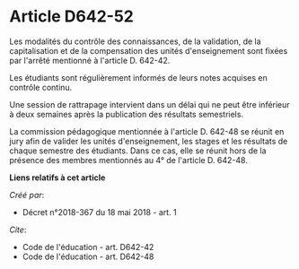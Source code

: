 # Article D642-52

Les modalités du contrôle des connaissances, de la validation, de la capitalisation et de la compensation des unités
d'enseignement sont fixées par l'arrêté mentionné à l'article D. 642-42. 

Les étudiants sont régulièrement informés de leurs notes acquises en contrôle continu. 

Une session de rattrapage intervient dans un délai qui ne peut être inférieur à deux semaines après la publication des
résultats semestriels. 

La commission pédagogique mentionnée à l'article D. 642-48 se réunit en jury afin de valider les unités d'enseignement, les
stages et les résultats de chaque semestre des étudiants. Dans ce cas, elle se réunit hors de la présence des membres
mentionnés au 4° de l'article D. 642-48.

**Liens relatifs à cet article**

_Créé par_:

  - Décret n°2018-367 du 18 mai 2018 - art. 1

_Cite_:

  - Code de l'éducation - art. D642-42
  - Code de l'éducation - art. D642-48
